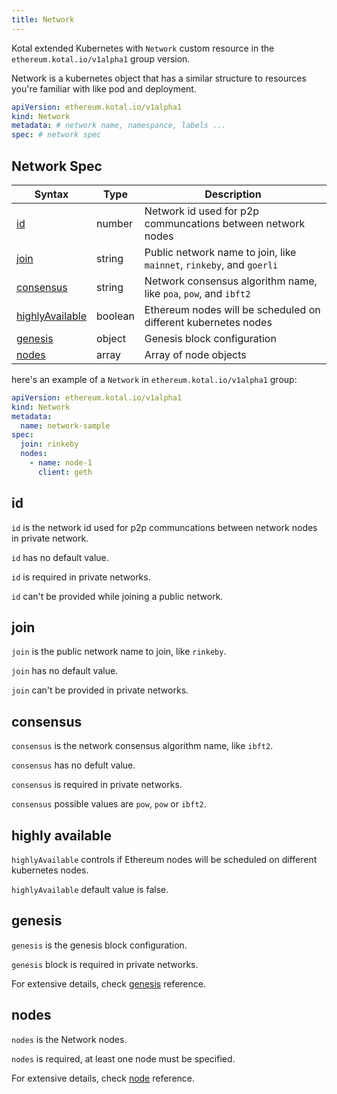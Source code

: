 ```yaml
---
title: Network
---
```


Kotal extended Kubernetes with `Network` custom resource in the `ethereum.kotal.io/v1alpha1` group version.

Network is a kubernetes object that has a similar structure to resources you're familiar with like pod and deployment.

```yaml
apiVersion: ethereum.kotal.io/v1alpha1
kind: Network
metadata: # network name, namespance, labels ...
spec: # network spec
```

## Network Spec

| Syntax      | Type |  Description |
| ----------- |------| ----------- |
| [id](#id)      | number | Network id used for p2p communcations between network nodes|
| [join](#join)   | string | Public network name to join, like `mainnet`, `rinkeby`, and `goerli` |
| [consensus](#consensus) | string | Network consensus algorithm name, like `poa`, `pow`, and `ibft2`|
| [highlyAvailable](#highly-available) | boolean | Ethereum nodes will be scheduled on different kubernetes nodes |
| [genesis](#genesis)   | object | Genesis block configuration |
| [nodes](#nodes) | array | Array of node objects |

here's an example of a `Network` in `ethereum.kotal.io/v1alpha1` group:

```yaml
apiVersion: ethereum.kotal.io/v1alpha1
kind: Network
metadata:
  name: network-sample
spec:
  join: rinkeby
  nodes:
    - name: node-1
      client: geth
```

## id

`id` is the network id used for p2p communcations between network nodes in private network.

`id` has no default value.

`id` is required in private networks.

`id` can't be provided while joining a public network.


## join

`join` is the public network name to join, like `rinkeby`.

`join` has no default value.

`join` can't be provided in private networks.

## consensus

`consensus` is the network consensus algorithm name, like `ibft2`.

`consensus` has no defult value.

`consensus` is required in private networks.

`consensus` possible values are `pow`, `pow` or `ibft2`.

## highly available

`highlyAvailable` controls if Ethereum nodes will be scheduled on different kubernetes nodes.

`highlyAvailable` default value is false.

## genesis

`genesis` is the genesis block configuration.

`genesis` block is required in private networks.

For extensive details, check [genesis](genesis) reference.

## nodes

`nodes` is the Network nodes.

`nodes` is required, at least one node must be specified.

For extensive details, check [node](node) reference.